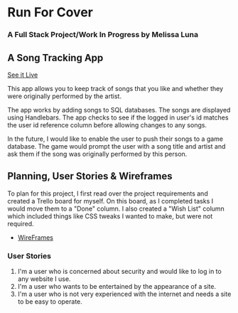 <h1>Run For Cover</h1>
<h3>A Full Stack Project/Work In Progress by Melissa Luna</h3>

<h2>A Song Tracking App</h2>

<a href="https://mrlmic.github.io/rfcFront/">See it Live</a>
<p>This app allows you to keep track of songs that you like and whether they were originally performed by the artist.</p>

<p>The app works by adding songs to SQL databases. The songs are displayed using Handlebars. The app checks to see if the logged in user's id matches the user id reference column before allowing changes to any songs.</p>

<p>In the future, I would like to enable the user to push their songs to a game database. The game would prompt the user with a song title and artist and ask them if the song was originally performed by this person.</p>

<h2>Planning, User Stories & Wireframes</h2>
<p>To plan for this project, I first read over the project requirements and created a Trello board for myself. On this board, as I completed tasks I would move them to a "Done" column. I also created a "Wish List" column which included things like CSS tweaks I wanted to make, but were not required.</p>

<ul>
<li><a href=https://imgur.com/a/BLw60>WireFrames</a></li>
</ul>
<h3>User Stories</h3>
<ol><li>I'm a user who is concerned about security and would like to log in to any website I use.</li>
<li>I'm a user who wants to be entertained by the appearance of a site.</li>
<li>I'm a user who is not very experienced with the internet and needs a site to be easy to operate.</li></ol>
